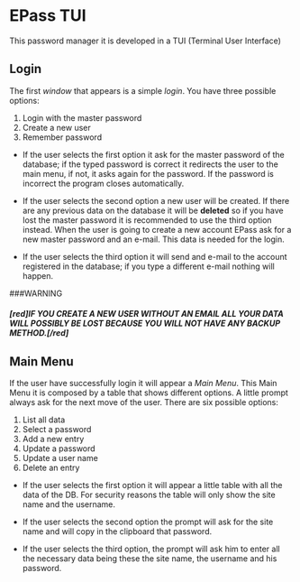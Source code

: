 # EPass TUI

This password manager it is developed in a TUI (Terminal User Interface)

## Login
The first *window* that appears is a simple *login*. You have three possible options:

1. Login with the master password
2. Create a new user
3. Remember password

- If the user selects the first option it ask for the master password of the
database; if the typed password is correct it redirects the user to the main menu, if not,
it asks again for the password. If the password is incorrect the program closes automatically.


- If the user selects the second option a new user will be created. If there are any previous data on the database
it will be **deleted** so if you have lost the master password it is recommended to use the third option instead.
When the user is going to create a new account EPass ask for a new master password and an e-mail. This data is needed
for the login.


- If the user selects the third option it will send and e-mail to the account registered in the database; if you
type a different e-mail nothing will happen.

###WARNING 
##### [red]IF YOU CREATE A NEW USER WITHOUT AN EMAIL ALL YOUR DATA WILL POSSIBLY BE LOST BECAUSE YOU WILL NOT HAVE ANY BACKUP METHOD.[/red]

## Main Menu

If the user have successfully login it will appear a *Main Menu*. This Main Menu it is composed by a table
that shows different options. A little prompt always ask for the next move of the user. There are six possible options:

1. List all data
2. Select a password
3. Add a new entry
4. Update a password
5. Update a user name
6. Delete an entry

- If the user selects the first option it will appear a little table with all the data of the DB. For security reasons
the table will only show the site name and the username.

- If the user selects the second option the prompt will ask for the site name and will copy in the clipboard that password.

- If the user selects the third option, the prompt will ask him to enter all the necessary data being these the site name, the username and his password.

